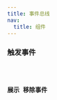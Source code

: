```yaml
---
title: 事件总线
nav:
  title: 组件
---
```


### 触发事件

<code src="or_so/src/myDemo/EventBus/TestEventBus" />

### 展示 移除事件

<code src="or_so/src/myDemo/EventBus" />
